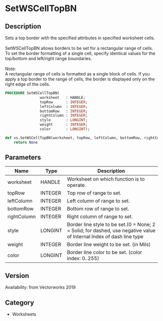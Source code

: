 # SetWSCellTopBN

## Description
Sets a top border with the specified attributes in specified worksheet cells.<BR>
<BR>
SetWSCellTopBN allows borders to be set for a rectangular range of cells. To set the border formatting of a single cell, specify identical values for the top/bottom and left/right range boundaries.<BR>
<BR>
Note:<BR>
A rectangular range of cells is formatted as a single block of cells. If you apply a top border to the range of cells, the border is displayed only on the right edge of the cells. <BR>

```pascal
PROCEDURE SetWSCellTopBN(
				worksheet   : HANDLE;
				topRow      : INTEGER;
				leftColumn  : INTEGER;
				bottomRow   : INTEGER;
				rightColumn : INTEGER;
				style       : LONGINT;
				weight      : INTEGER;
				color       : LONGINT);
```

```python
def vs.SetWSCellTopBN(worksheet, topRow, leftColumn, bottomRow, rightColumn, style, weight, color):
    return None
```

## Parameters
|Name|Type|Description|
|---|---|---|
|worksheet|HANDLE|Worksheet on which function is to operate.|
|topRow|INTEGER|Top row of range to set.|
|leftColumn|INTEGER|Left column of range to set.|
|bottomRow|INTEGER|Bottom row of range to set.|
|rightColumn|INTEGER|Right column of range to set.|
|style|LONGINT|Border line style to be set.(0 = None; 2 = Solid; for dashed, use negative value of Internal Index of dash line type|
|weight|INTEGER|Border line weight to be set. (in Mils)|
|color|LONGINT|Border line color to be set. (color index: 0..255)|

## Version
Availability: from Vectorworks 2019

## Category
* Worksheets

